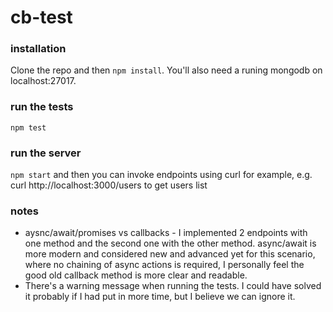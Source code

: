 # cb-test

### installation

Clone the repo and then `npm install`. You'll also need a runing mongodb on localhost:27017.

### run the tests

`npm test`

### run the server

`npm start` and then you can invoke endpoints using curl for example, e.g. curl http://localhost:3000/users to get users list

### notes

  * aysnc/await/promises vs callbacks - I implemented 2 endpoints with one method and the second one with the other method. async/await is more modern and considered new and advanced yet for this scenario, where no chaining of async actions is required, I personally feel the good old callback method is more clear and readable.
  * There's a warning message when running the tests. I could have solved it probably if I had put in more time, but I believe we can ignore it.
